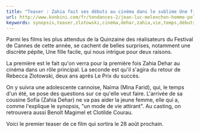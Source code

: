 ```yaml
---
title: "Teaser : Zahia fait ses débuts au cinéma dans le sublime Une fille facile"
url: http://www.konbini.com/fr/tendances-2/jean-luc-melenchon-homme-politique-populaire/#.WEAz_G57ivA.twitter
keywords: synopsis,teaser,zlotowski,cinéma,dehar,zahia,vie,temps,débuts,sublime,fille,surprises,verra,veut,facile
---
```

Parmi les films les plus attendus de la Quinzaine des réalisateurs du Festival de Cannes de cette année, se cachent de belles surprises, notamment une discrète pépite, Une fille facile, qui nous intrigue pour deux raisons.

La première est le fait qu'on verra pour la première fois Zahia Dehar au cinéma dans un rôle principal. La seconde est qu'il s'agira du retour de Rebecca Zlotowski, deux ans après Le Prix du succès.

On y suivra une adolescente cannoise, Naïma (Mina Farid), qui, le temps d'un été, se pose des questions sur ce qu'elle veut faire. L'arrivée de sa cousine Sofia (Zahia Dehar) ne va pas aider la jeune femme, elle qui a, comme l'explique le synopsis, \"un mode de vie attirant\". Au casting, on retrouvera aussi Benoît Magimel et Clotilde Courau.

Voici le premier teaser de ce film qui sortira le 28 août prochain.
